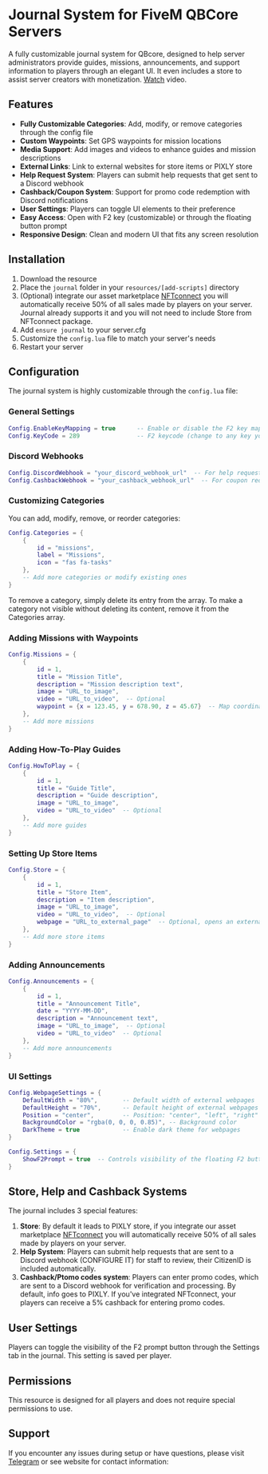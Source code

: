 # Journal System for FiveM QBCore Servers

A fully customizable journal system for QBcore, designed to help server administrators provide guides, missions, announcements, and support information to players through an elegant UI. It even includes a store to assist server creators with monetization.
[Watch](https://youtu.be/AWJz5CQFkyE?feature=shared) video.

## Features

- **Fully Customizable Categories**: Add, modify, or remove categories through the config file
- **Custom Waypoints**: Set GPS waypoints for mission locations
- **Media Support**: Add images and videos to enhance guides and mission descriptions
- **External Links**: Link to external websites for store items or PIXLY store
- **Help Request System**: Players can submit help requests that get sent to a Discord webhook
- **Cashback/Coupon System**: Support for promo code redemption with Discord notifications
- **User Settings**: Players can toggle UI elements to their preference
- **Easy Access**: Open with F2 key (customizable) or through the floating button prompt
- **Responsive Design**: Clean and modern UI that fits any screen resolution

## Installation

1. Download the resource
2. Place the `journal` folder in your `resources/[add-scripts]` directory
3. (Optional) integrate our asset marketplace [NFTconnect](https://pixly.games/nftconnect) you will automatically receive 50% of all sales made by players on your server. Journal already supports it and you will not need to include Store from NFTconnect package. 
4. Add `ensure journal` to your server.cfg
5. Customize the `config.lua` file to match your server's needs
6. Restart your server

## Configuration

The journal system is highly customizable through the `config.lua` file:

### General Settings

```lua
Config.EnableKeyMapping = true      -- Enable or disable the F2 key mapping
Config.KeyCode = 289                -- F2 keycode (change to any key you prefer)
```

### Discord Webhooks

```lua
Config.DiscordWebhook = "your_discord_webhook_url"  -- For help requests
Config.CashbackWebhook = "your_cashback_webhook_url"  -- For coupon redemptions
```

### Customizing Categories

You can add, modify, remove, or reorder categories:

```lua
Config.Categories = {
    {
        id = "missions",
        label = "Missions",
        icon = "fas fa-tasks"
    },
    -- Add more categories or modify existing ones
}
```

To remove a category, simply delete its entry from the array.
To make a category not visible without deleting its content, remove it from the Categories array.

### Adding Missions with Waypoints

```lua
Config.Missions = {
    {
        id = 1,
        title = "Mission Title",
        description = "Mission description text",
        image = "URL_to_image",
        video = "URL_to_video",  -- Optional
        waypoint = {x = 123.45, y = 678.90, z = 45.67}  -- Map coordinates for the waypoint
    },
    -- Add more missions
}
```

### Adding How-To-Play Guides

```lua
Config.HowToPlay = {
    {
        id = 1,
        title = "Guide Title",
        description = "Guide description",
        image = "URL_to_image",
        video = "URL_to_video"  -- Optional
    },
    -- Add more guides
}
```

### Setting Up Store Items

```lua
Config.Store = {
    {
        id = 1,
        title = "Store Item",
        description = "Item description",
        image = "URL_to_image",
        video = "URL_to_video",  -- Optional
        webpage = "URL_to_external_page"  -- Optional, opens an external webpage
    },
    -- Add more store items
}
```

### Adding Announcements

```lua
Config.Announcements = {
    {
        id = 1,
        title = "Announcement Title",
        date = "YYYY-MM-DD",
        description = "Announcement text",
        image = "URL_to_image",  -- Optional
        video = "URL_to_video"  -- Optional
    },
    -- Add more announcements
}
```

### UI Settings

```lua
Config.WebpageSettings = {
    DefaultWidth = "80%",       -- Default width of external webpages
    DefaultHeight = "70%",      -- Default height of external webpages
    Position = "center",        -- Position: "center", "left", "right"
    BackgroundColor = "rgba(0, 0, 0, 0.85)", -- Background color
    DarkTheme = true            -- Enable dark theme for webpages
}

Config.Settings = {
    ShowF2Prompt = true  -- Controls visibility of the floating F2 button
}
```

## Store, Help and Cashback Systems

The journal includes 3 special features:

1. **Store**: By default it leads to PIXLY store, if you integrate our asset marketplace [NFTconnect](https://pixly.games/nftconnect) you will automatically receive 50% of all sales made by players on your server.
2. **Help System**: Players can submit help requests that are sent to a Discord webhook (CONFIGURE IT) for staff to review, their CitizenID is included automatically.
3. **Cashback/Ptomo codes system**: Players can enter promo codes, which are sent to a Discord webhook for verification and processing. By default, info goes to PIXLY. If you've integrated NFTconnect, your players can receive a 5% cashback for entering promo codes.

## User Settings

Players can toggle the visibility of the F2 prompt button through the Settings tab in the journal. This setting is saved per player.

## Permissions

This resource is designed for all players and does not require special permissions to use.

## Support

If you encounter any issues during setup or have questions, please visit [Telegram](https://t.me/pixlygames) or see website for contact information:

